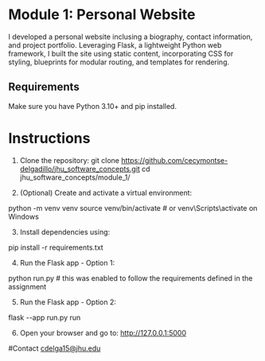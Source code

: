 # Module 1: Personal Website
I developed a personal website inclusing a biography, contact information, and project portfolio. Leveraging Flask, a lightweight Python web framework, I built the site using static content, incorporating CSS for styling, blueprints for modular routing, and templates for rendering.

## Requirements

Make sure you have Python 3.10+ and pip installed.


# Instructions

1. Clone the repository:
git clone https://github.com/cecymontse-delgadillo/jhu_software_concepts.git
cd jhu_software_concepts/module_1/

2. (Optional) Create and activate a virtual environment:

python -m venv venv
source venv/bin/activate   # or venv\Scripts\activate on Windows

3. Install dependencies using:

pip install -r requirements.txt

4. Run the Flask app - Option 1: 

python run.py # this was enabled to follow the requirements defined in the assignment 

5. Run the Flask app - Option 2: 

flask --app run.py run

6. Open your browser and go to:
http://127.0.0.1:5000

#Contact
cdelga15@jhu.edu